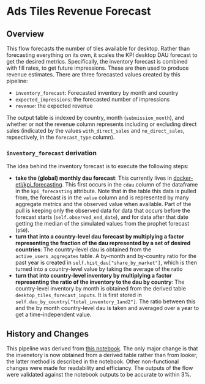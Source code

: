 # Ads Tiles Revenue Forecast

## Overview
This flow forecasts the number of tiles available for desktop. Rather than forecasting everything on its own, it scales the KPI desktop DAU forecast to get the desired metrics. Specifically, the inventory forecast is combined with fill rates, to get future impressions. These are then used to produce revenue estimates.  There are three forecasted values created by this pipeline:

- `inventory_forecast`: Forecasted inventory by month and country
- `expected_impressions`: the forecasted number of impressions
- `revenue`: the expected revenue

The output table is indexed by country, month (`submission_month`), and whether or not the revenue column represents including or excluding direct sales (indicated by the values `with_direct_sales` and `no_direct_sales`, repsectively, in the `forecast_type` column).

### `inventory_forecast` derivation
The idea behind the inventory forecast is to execute the following steps:
- **take the (global) monthly dau forecast**:  This currently lives in [docker-etl/kpi_forecasting](https://github.com/mozilla/docker-etl/tree/main/jobs/kpi-forecasting).  This first occurs in the `cdau` column of the dataframe in the `kpi_forecasting` attribute.  Note that in the table this data is pulled from, the forecast is in the `value` column and is represented by many aggregate metrics and the observed value when available.  Part of the pull is keeping only the observed data for data that occurs before the forecast starts (`self.observed_end_date`), and for data after that date getting the median of the simulated values from the prophet forecast (`p50`).
- **turn that into a country-level dau forecast by multiplying a factor representing the fraction of the dau represented by a set of desired countries**:  The country-level dau is obtained from the `active_users_aggregates` table.  A by-month and by-country ratio for the past year is created in `self.hist_dau["share_by_market"]`, which is then turned into a country-level value by taking the average of the ratio
- **turn that into country-level inventory by multiplying a factor representing the ratio of the inventory to the dau by country**: The country-level inventory by month is obtained from the derived table `desktop_tiles_forecast_inputs`.  It is first stored in `self.dau_by_country["total_inventory_1and2"]`.  The ratio between this and the by month country-level dau is taken and averaged over a year to get a time-independent value.

## History and Changes
This pipeline was derived from [this notebook](https://colab.research.google.com/drive/1qOsjCY8G6mM91FU3ZiOfsSZJRi5CpLOj).  The only major change is that the invenetory is now obtained from a derived table rather than from looker, the latter method is described in the notebook.  Other non-functional changes were made for readability and efficiancy.  The outputs of the flow were validated against the notebook outputs to be accurate to within 3%.